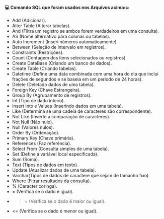 #### :computer: Comando SQL que foram usados nos Arquivos acima::boom:
- Add (Adicionar).
- Alter Table (Alterar tabelas).
- And (Filtra um registro se ambos forem verdadeiros em uma consulta).
- AS (Nome alternativo para colunas ou tabelas).
- Auto Increment (Inseri números automaticamente).
- Between (Seleção de intervalo em registros).
- Constraints (Restrições).
- Count (Contagem dos itens selecionados ou registros)
- Create DataBase (Criando um banco de dados).
- Create Table (Criando tabelas).
- Datetime (Define uma data combinada com uma hora do dia que inclui frações de segundos e se baseia em um período de 24 horas).
- Delete (Deletado dados de uma tabela).
- Foreign Key (Chave Estrangeira).
- Group By (Agrupamento de registros).
- Int (Tipo de dado inteiro).
- Insert Into e Values (Inserindo dados em uma tabela).
- Like (Determina se uma cadeia de caracteres são correspondente).
- Not Like (Inverte a comparação de caracteres).
- Not Null (Não nulo).
- Null (Valores nulos).
- Order By (Ordenação).
- Primary Key (Chave primária).
- References (Faz referência).
- Select From (Consulta simples de uma tabela).
- Set (Define a variável local especificada).
- Sum (Soma).
- Text (Tipos de dados em texto).
- Update (Atualizar dados de uma tabela).
- Varchar(Tipos de dados de caractere que sejam de tamanho fixo).
- Where (Fitrar resultados da consulta).
- % (Caracter coringa).
- = (Verifica se o dado é igual).
- >= (Verifica se o dado é maior ou igual).
- <= (Verifica se o dado é menor ou igual).
